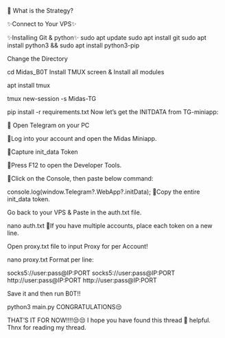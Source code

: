 💠 What is the Strategy?

✨Connect to Your VPS✨

✨Installing Git & python✨ sudo apt update sudo apt install git sudo apt install python3 && sudo apt install python3-pip

Change the Directory

cd Midas_B0T Install TMUX screen & Install all modules

apt install tmux

tmux new-session -s Midas-TG

pip install -r requirements.txt Now let’s get the INITDATA from TG-miniapp:

🔸 Open Telegram on your PC

🔸Log into your account and open the Midas Miniapp.

🔸Capture init_data Token

🔸Press F12 to open the Developer Tools.

🔸Click on the Console, then paste below command:

console.log(window.Telegram?.WebApp?.initData); 🔸Copy the entire init_data token.

Go back to your VPS & Paste in the auth.txt file.

nano auth.txt 📌If you have multiple accounts, place each token on a new line.

Open proxy.txt file to input Proxy for per Account!

nano proxy.txt Format per line:

socks5://user:pass@IP:PORT 
socks5://user:pass@IP:PORT
http://user:pass@IP:PORT 
http://user:pass@IP:PORT 


Save it and then run B0T!!

python3 main.py CONGRATULATIONS😒

THAT’S IT FOR NOW!!!!😒😒 I hope you have found this thread 🧵 helpful. Thnx for reading my thread.
